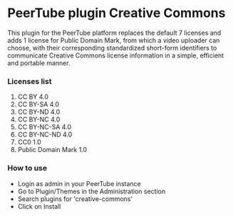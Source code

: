 # PeerTube plugin Creative Commons

This plugin for the PeerTube platform replaces the default 7 licenses and adds 1 license for Public Domain Mark, from which a video uploader can choose, with their corresponding standardized short-form identifiers to communicate Creative Commons license information in a simple, efficient and portable manner. 

### Licenses list

1. CC BY 4.0
2. CC BY-SA 4.0
3. CC BY-ND 4.0
4. CC BY-NC 4.0
5. CC BY-NC-SA 4.0
6. CC BY-NC-ND 4.0
7. CC0 1.0
8. Public Domain Mark 1.0

### How to use

* Login as admin in your PeerTube instance
* Go to Plugin/Themes in the Administration section
* Search plugins for 'creative-commons'
* Click on Install